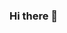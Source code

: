 ### Hi there 👋

<!--
**TyperIgor/TyperIgor** is a ✨ _special_ ✨ repository because its `README.md` (this file) appears on your GitHub profile.

Here are some ideas to get you started:

- 🔭 I’m currently working on ...
- 🌱 I’m currently learning .Net Microsservices
- 🤔 I’m looking for help with ...
- 💬 Ask me about C# projects ...
- 📫 How to reach me: ...
- 😄 Pronouns: ...
- ⚡ Fun fact: ...
-->
